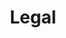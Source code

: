 ---
layout: default
permalink: /legal/
title: Legal
headline: Lorem ipsum dolor sit amet
description: nulla lacinia, eu in, iaculis et et quisque dignissim vel porttitor, viverra a imperdiet, odio metus dignissim. Cras suspendisse arcu volutpat, arcu pariatur, quis neque inceptos, interdum dignissim ante orci. Pellentesque curabitur sed quis.
---